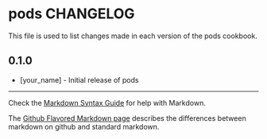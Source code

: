 pods CHANGELOG
==============

This file is used to list changes made in each version of the pods cookbook.

0.1.0
-----
- [your_name] - Initial release of pods

- - -
Check the [Markdown Syntax Guide](http://daringfireball.net/projects/markdown/syntax) for help with Markdown.

The [Github Flavored Markdown page](http://github.github.com/github-flavored-markdown/) describes the differences between markdown on github and standard markdown.
